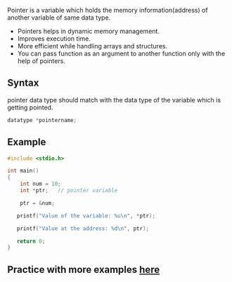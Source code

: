 Pointer is a variable which holds the memory information(address) of another variable of same data type.

* Pointers helps in dynamic memory management.
* Improves execution time.
* More efficient while handling arrays and structures.
* You can pass function as an argument to another function only with the help of pointers.

## Syntax

pointer data type should match with the data type of the variable which is getting pointed.

```c
datatype *pointername;
```

## Example

```c
#include <stdio.h>

int main()
{
    int num = 10;     
    int *ptr;   // pointer variable

    ptr = &num;

   printf("Value of the variable: %u\n", *ptr);

   printf("Value at the address: %d\n", ptr);

   return 0;
}

```
## Practice with more examples [here](https://onecompiler.com/c)